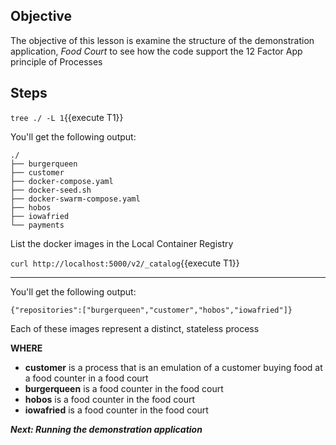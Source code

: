 ## Objective
The objective of this lesson is examine the structure of the demonstration application, *Food Court* to see how the code support the 12 Factor App principle of Processes

## Steps

`tree ./ -L 1`{{execute T1}}

You'll get the following output:

```
./
├── burgerqueen
├── customer
├── docker-compose.yaml
├── docker-seed.sh
├── docker-swarm-compose.yaml
├── hobos
├── iowafried
└── payments

```

List the docker images in the Local Container Registry

`curl http://localhost:5000/v2/_catalog`{{execute T1}}

---

You'll get the following output:

```
{"repositories":["burgerqueen","customer","hobos","iowafried"]}

```

Each of these images represent a distinct, stateless process

**WHERE**

* **customer** is a process that is an emulation of a customer buying food at a food counter in a food court
* **burgerqueen** is a food counter in the food court
* **hobos** is a food counter in the food court
* **iowafried** is a food counter in the food court

***Next: Running the demonstration application***